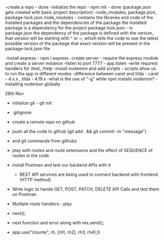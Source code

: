 -create a repo - done 
-initialize the repo - npm init - done (package.json gets created with basic project description)
-node_modules, package.json, package-lock.json 
    node_modules - contains the libraries and code of the installed packages and the dependencies of the package
    the installed package is a dependency for the project 
    package lock.json - in package.json the dependency of the package is defined with the version, that version will be 
    starting with ^ or ~, which tells the code to use the latest possible version of the package
    that exact version will be present in the package-lock.json file

-install express - npm i express
-create server - require the express module and create a server instance
-listen to port 7777 - app.listen
-write requrest handlers for /test, /help
-install nodemon and add scripts - scripts allow us to run the app in different modes
-difference between caret and tilda - caret - 4.x.x , tilda - 4.19.x
-what is the use of "-g" while npm installs nodemon? - installing nodemon globally 


28th Nov
- initialize git - git init
- .gitignore
- create a remote repo on github
- push all the code to github (git add . && git commit -m "message")
- and git commands from githubs
- play with routes and route extensions and the effect of SEQUENCE of routes in the code
- install Postman and test our backend APIs with it
  - REST API services are being used to connect backend with frontend (HTTP method).
- Write logic to hande GET, POST, PATCH, DELETE API Calls and test them on Postman

- Multiple route handlers - play 
- next();
- next function and error along with res.send();
- app.use("/rounte", rh, [rh1, rh2], rh3, rh4);0
